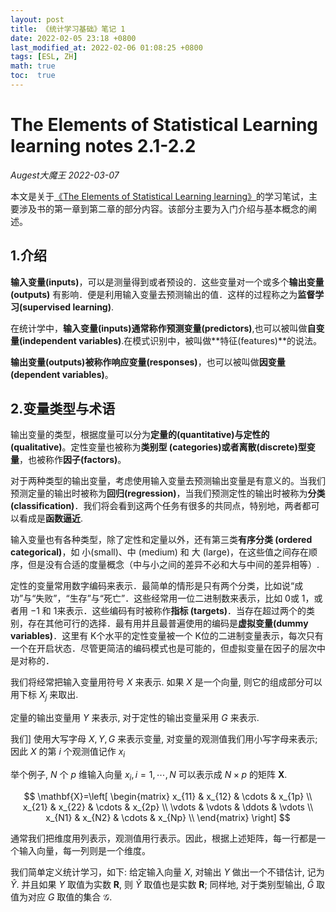 ```yaml
---
layout: post
title: 《统计学习基础》笔记 1
date: 2022-02-05 23:18 +0800
last_modified_at: 2022-02-06 01:08:25 +0800
tags: [ESL, ZH]
math: true
toc:  true
---
```


# The Elements of Statistical Learning learning notes 2.1-2.2

*Augest大魔王 2022-03-07*

本文是关于[《The Elements of Statistical Learning learning》](https://github.com/dr-jiahaoCHEN/Mathematics-and-Statistics/blob/main/book%26notes/The%20Elements%20of%20Statistical%20Learning/(Springer%20Series%20in%20Statistics)%20Trevor%20Hastie%2C%20%20Robert%20Tibshirani%2C%20Jerome%20Friedman%20-%20The%20Elements%20of%20%20Statistical%20Learning_%20%20Data%20Mining%2C%20Inference%2C%20and%20Prediction.-Springer%20(2013).pdf)的学习笔试，主要涉及书的第一章到第二章的部分内容。该部分主要为入门介绍与基本概念的阐述。

## 1.介绍
**输入变量(inputs)**，可以是测量得到或者预设的．这些变量对一个或多个**输出变量(outputs)** 有影响．便是利用输入变量去预测输出的值．这样的过程称之为**监督学习(supervised learning)**.

在统计学中，**输入变量(inputs)**通常称作**预测变量(predictors)**,也可以被叫做**自变量(independent variables)**.在模式识别中，被叫做**特征(features)**的说法。

**输出变量(outputs)**被称作**响应变量(responses)**，也可以被叫做**因变量(dependent variables)**。


## 2.变量类型与术语
输出变量的类型，根据度量可以分为**定量的(quantitative)**与**定性的(qualitative)**。定性变量也被称为**类别型 (categories)**或者**离散(discrete)型变量**，也被称作**因子(factors)**。

对于两种类型的输出变量，考虑使用输入变量去预测输出变量是有意义的。当我们预测定量的输出时被称为**回归(regression)**，当我们预测定性的输出时被称为**分类(classification)**．我们将会看到这两个任务有很多的共同点，特别地，两者都可以看成是**函数逼近**.

输入变量也有各种类型，除了定性和定量以外，还有第三类**有序分类 (ordered categorical)**，如 小(small)、中 (medium) 和 大 (large)，在这些值之间存在顺序，但是没有合适的度量概念（中与小之间的差异不必和大与中间的差异相等）.

定性的变量常用数字编码来表示．最简单的情形是只有两个分类，比如说“成功”与“失败”，“生存”与“死亡”．这些经常用一位二进制数来表示，比如 0或 1，或者用 −1 和 1来表示．这些编码有时被称作**指标 (targets)**．当存在超过两个的类别，存在其他可行的选择．最有用并且最普遍使用的编码是**虚拟变量(dummy variables)**．这里有 K个水平的定性变量被一个 K位的二进制变量表示，每次只有一个在开启状态．尽管更简洁的编码模式也是可能的，但虚拟变量在因子的层次中是对称的．

我们将经常把输入变量用符号 $X$ 来表示. 如果 $X$ 是一个向量, 则它的组成部分可以用下标 $X_{j}$ 来取出. 

定量的输出变量用 $Y$ 来表示, 对于定性的输出变量采用 $G$ 来表示. 

我们] 使用大写字母 $X, Y, G$ 来表示变量, 对变量的观测值我们用小写字母来表示; 因此 $X$ 的第 $i$ 个观测值记作 $x_{i}$ 

举个例子, $N$ 个 $p$ 维输入向量 $x_{i}, i=1, \cdots, N$ 可以表示成 $N \times p$ 的矩阵 $\mathbf{X}$. 

$$
\mathbf{X}=\left[
\begin{matrix}
 x_{11}      &  x_{12}      & \cdots &  x_{1p}      \\
 x_{21}      &  x_{22}      & \cdots &  x_{2p}      \\
 \vdots & \vdots & \ddots & \vdots \\
  x_{N1}      & x_{N2}      & \cdots & x_{Np}      \\
\end{matrix}
\right]
$$

通常我们把维度用列表示，观测值用行表示。因此，根据上述矩阵，每一行都是一个输入向量，每一列则是一个维度。

我们简单定义统计学习，如下: 给定输入向量 $X$, 对输出 $Y$ 做出一个不错估计, 记为 $\hat{Y}$. 并且如果 $Y$ 取值为实数 $\mathbf{R}$, 则 $\hat{Y}$ 取值也是实数 $\mathbf{R}$; 同样地, 对于类别型输出, $\hat{G}$ 取值为对应 $G$ 取值的集合 $\mathcal{G}$.